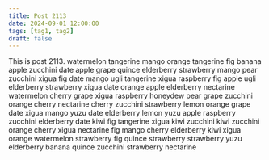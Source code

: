 ```yaml
---
title: Post 2113
date: 2024-09-01 12:00:00
tags: [tag1, tag2]
draft: false
---
```

This is post 2113.
watermelon
tangerine
mango
orange
tangerine
fig
banana
apple
zucchini
date
apple
grape
quince
elderberry
strawberry
mango
pear
zucchini
xigua
fig
date
mango
ugli
tangerine
xigua
raspberry
fig
apple
ugli
elderberry
strawberry
xigua
date
orange
apple
elderberry
nectarine
watermelon
cherry
grape
xigua
raspberry
honeydew
pear
grape
zucchini
orange
cherry
nectarine
cherry
zucchini
strawberry
lemon
orange
grape
date
xigua
mango
yuzu
date
elderberry
lemon
yuzu
apple
raspberry
zucchini
elderberry
date
kiwi
fig
tangerine
xigua
kiwi
zucchini
kiwi
zucchini
orange
cherry
xigua
nectarine
fig
mango
cherry
elderberry
kiwi
xigua
orange
watermelon
strawberry
fig
quince
strawberry
strawberry
yuzu
elderberry
banana
quince
zucchini
strawberry
nectarine
